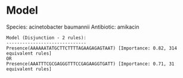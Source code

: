 
# Model

Species: acinetobacter baumannii
Antibiotic: amikacin

```
Model (Disjunction - 2 rules):
------------------------------
Presence(AAAAAATATGCTTCTTTTAGAAGAGAGTAAT) [Importance: 0.82, 314 equivalent rules]
OR
Presence(AAATTTCGCGAGGGTTTCCGAGAAGGTGATT) [Importance: 0.71, 31 equivalent rules]

```

